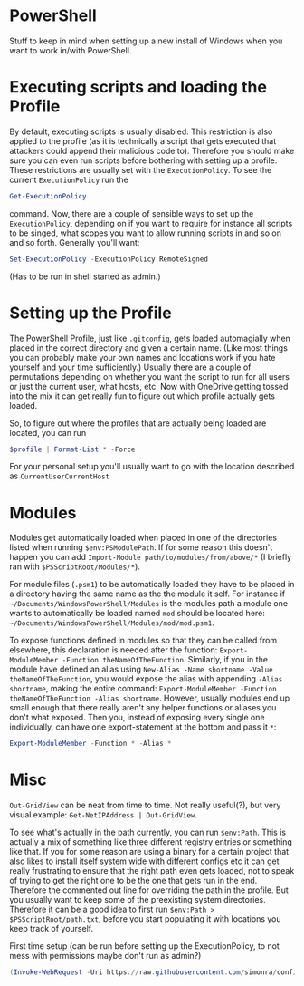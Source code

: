 PowerShell
======

Stuff to keep in mind when setting up a new install of Windows when you want to work in/with PowerShell.

# Executing scripts and loading the Profile

By default, executing scripts is usually disabled. This restriction is also applied to the profile (as it is technically a script that gets executed that attackers could append their malicious code to). Therefore you should make sure you can even run scripts before bothering with setting up a profile. These restrictions are usually set with the `ExecutionPolicy`. To see the current `ExecutionPolicy` run the
```PowerShell
Get-ExecutionPolicy
```
command. Now, there are a couple of sensible ways to set up the `ExecutionPolicy`, depending on if you want to require for instance all scripts to be singed, what scopes you want to allow running scripts in and so on and so forth. Generally you'll want:
```PowerShell
Set-ExecutionPolicy -ExecutionPolicy RemoteSigned
```
(Has to be run in shell started as admin.)

# Setting up the Profile

The PowerShell Profile, just like `.gitconfig`, gets loaded automagially when placed in the correct directory and given a certain name. (Like most things you can probably make your own names and locations work if you hate yourself and your time sufficiently.) Usually there are a couple of permutations depending on whether you want the script to run for all users or just the current user, what hosts, etc. Now with OneDrive getting tossed into the mix it can get really fun to figure out which profile actually gets loaded.

So, to figure out where the profiles that are actually being loaded are located, you can run
```PowerShell
$profile | Format-List * -Force
```
For your personal setup you'll usually want to go with the location described as `CurrentUserCurrentHost`

# Modules

Modules get automatically loaded when placed in one of the directories listed when running `$env:PSModulePath`. If for some reason this doesn't happen you can add `Import-Module path/to/modules/from/above/*` (I briefly ran with `$PSScriptRoot/Modules/*`).

For module files (`.psm1`) to be automatically loaded they have to be placed in a directory having the same name as the the module it self. For instance if `~/Documents/WindowsPowerShell/Modules` is the modules path a module one wants to automatically be loaded named `mod` should be located here: `~/Documents/WindowsPowerShell/Modules/mod/mod.psm1`.

To expose functions defined in modules so that they can be called from elsewhere, this declaration is needed after the function: `Export-ModuleMember -Function theNameOfTheFunction`. Similarly, if you in the module have defined an alias using `New-Alias -Name shortname -Value theNameOfTheFunction`, you would expose the alias with appending `-Alias shortname`, making the entire command: `Export-ModuleMember -Function theNameOfTheFunction -Alias shortname`. However, usually modules end up small enough that there really aren't any helper functions or aliases you don't what exposed. Then you, instead of exposing every single one individually, can have one export-statement at the bottom and pass it `*`:
```PowerShell
Export-ModuleMember -Function * -Alias *
```

# Misc

`Out-GridView` can be neat from time to time. Not really useful(?), but very visual example: `Get-NetIPAddress | Out-GridView`.

To see what's actually in the path currently, you can run `$env:Path`. This is actually a mix of something like three different registry entries or something like that. If you for some reason are using a binary for a certain project that also likes to install itself system wide with different configs etc it can get really frustrating to ensure that the right path even gets loaded, not to speak of trying to get the right one to be the one that gets run in the end. Therefore the commented out line for overriding the path in the profile. But you usually want to keep some of the preexisting system directories. Therefore it can be a good idea to first run `$env:Path > $PSScriptRoot/path.txt`, before you start populating it with locations you keep track of yourself.

First time setup (can be run before setting  up the ExecutionPolicy, to not mess with permissions maybe don't run as admin?)
```PowerShell
(Invoke-WebRequest -Uri https://raw.githubusercontent.com/simonra/config/master/WindowsPowerShell/Profile.ps1 -UseBasicParsing).content > $profile
```
